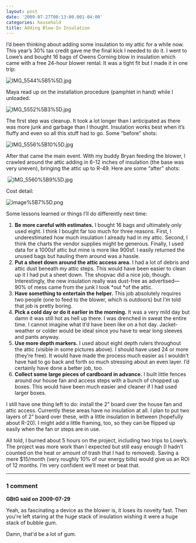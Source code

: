 ```yaml
---
layout: post
date: '2009-07-27T08:13:00.001-04:00'
categories: household
title: Adding Blow-In Insulation
---
```



I’d been thinking about adding some insulation to my attic for a while now. This year’s 30% tax credit gave me the final kick I needed to do it. I went to Lowe’s and bought 16 bags of Owens Corning blow in insulation which came with a free 24-hour blower rental. It was a tight fit but I made it in one trip:  

![IMG_5544%5B5%5D.jpg](IMG_5544%5B5%5D.jpg)</a>   

Maya read up on the installation procedure (pamphlet in hand) while I unloaded.



![IMG_5552%5B3%5D.jpg](IMG_5552%5B3%5D.jpg) 

The first step was cleanup. It took a lot longer than I anticipated as there was more junk and garbage than I thought. Insulation works best when it’s fluffy and even so all this stuff had to go. Some “before” shots:  

![IMG_5556%5B10%5D.jpg](IMG_5556%5B10%5D.jpg)</a>&#160;&#160; 









After that came the main event. With my buddy Bryan feeding the blower, I crawled around the attic adding in 6-12 inches of insulation (the base was very uneven), bringing the attic up to R-49. Here are some “after” shots:  

&#160;![IMG_5560%5B9%5D.jpg](IMG_5560%5B9%5D.jpg)</a>&#160; 















Cost detail:

![image%5B7%5D.png](image%5B7%5D.png) 

Some lessons learned or things I’ll do differently next time:  <ol>   <li>**Be more careful with estimates.** I bought 16 bags and ultimately only used eight. I think I bought far too much for three reasons. First, I underestimated how much insulation I already had in my attic. Second, I think the charts the vendor supplies might be generous. Finally, I used data for a 1000sf attic but mine is more like 900sf. I easily returned the unused bags but hauling them around was a hassle. </li>    <li>**Put a sheet down around the attic access area.** I had a lot of debris and attic dust beneath my attic steps. This would have been easier to clean up it I had put a sheet down. The shopvac did a nice job, though. Interestingly, the new insulation really was dust-free as advertised—90% of mess came from the junk I took *out *of the attic.</li>    <li>**Have something to entertain the helper.** This job absolutely requires two people (one to feed to the blower, which is outdoors) but I’m told that job is pretty boring. </li>    <li>**Pick a cold day or do it earlier in the morning.** It was a very mild day but damn it was still hot as hell up there. I was drenched in sweat the entire time. I cannot imagine what it’d have been like on a hot day. Jacket-weather or colder would be ideal since you have to wear long sleeves and pants anyway.</li>    <li>**Use more depth markers.** I used about eight depth rulers throughout the attic (visible in some pictures above). I should have used 24 or more (they’re free). It would have made the process much easier as I wouldn’t have had to go back and forth so much stressing about an even layer. I’d certainly have done a better job, too.</li>    <li>**Collect some large pieces of cardboard in advance.** I built little fences around our house fan and access steps with a bunch of chopped up boxes. This would have been much easier and cleaner if I had used larger boxes.</li> </ol>

I still have one thing left to do: install the 2” board over the house fan and attic access. Currently these areas have no insulation at all. I plan to put two layers of 2” board over these, with a little insulation in between (hopefully about R-20). I might add a little framing, too, so they can be flipped up easily when the fan or steps are in use.

All told, I burned about 5 hours on the project, including two trips to Lowe’s. The project was more work than I expected but still easy enough (I hadn’t counted on the heat or amount of trash that I had to removed). Saving a mere $15/month (very roughly 10% of our energy bills) would give us an ROI of 12 months. I’m very confident we’ll meet or beat that.

---

### 1 comment

**GBtG said on 2009-07-29**

Yeah, as fascinating a device as the blower is, it loses its novelty fast.  Then you're left staring at the huge stack of insulation wishing it were a huge stack of bubble gum.  

Damn, that'd be a lot of gum.

